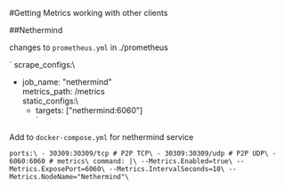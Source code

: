 #Getting Metrics working with other clients

##Nethermind

changes to `prometheus.yml` in ./prometheus

`
scrape_configs:\
  - job_name: "nethermind"\
    metrics_path: /metrics\
    static_configs:\
      - targets: ["nethermind:6060"]\
`

Add to `docker-compose.yml` for nethermind service 

`
    ports:\
      - 30309:30309/tcp # P2P TCP\
      - 30309:30309/udp # P2P UDP\
      - 6060:6060 # metrics\
    command: |\
      --Metrics.Enabled=true\
      --Metrics.ExposePort=6060\
      --Metrics.IntervalSeconds=10\
      --Metrics.NodeName="Nethermind"\
`      

